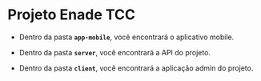 # Projeto Enade TCC

- Dentro da pasta **`app-mobile`**, você encontrará o aplicativo mobile.

- Dentro da pasta **`server`**, você encontrará a API do projeto.

- Dentro da pasta **`client`**, você encontrará a aplicação admin do projeto.
